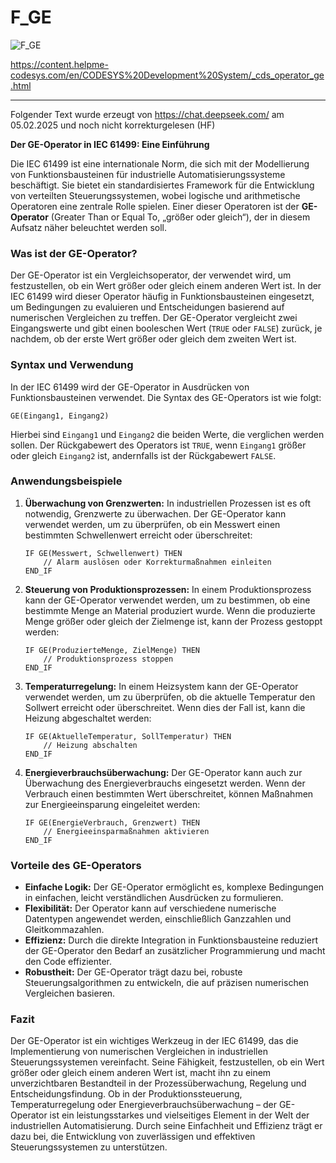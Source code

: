 # F_GE





![F_GE](https://user-images.githubusercontent.com/116869307/214144421-cde348ba-0c9a-4bc9-b41f-5db5d97218b0.png)


<https://content.helpme-codesys.com/en/CODESYS%20Development%20System/_cds_operator_ge.html>



* * * * * * * * * *

Folgender Text wurde erzeugt von <https://chat.deepseek.com/> am 05.02.2025 und noch nicht korrekturgelesen (HF)


**Der GE-Operator in IEC 61499: Eine Einführung**

Die IEC 61499 ist eine internationale Norm, die sich mit der Modellierung von Funktionsbausteinen für industrielle Automatisierungssysteme beschäftigt. Sie bietet ein standardisiertes Framework für die Entwicklung von verteilten Steuerungssystemen, wobei logische und arithmetische Operatoren eine zentrale Rolle spielen. Einer dieser Operatoren ist der **GE-Operator** (Greater Than or Equal To, „größer oder gleich“), der in diesem Aufsatz näher beleuchtet werden soll.

### Was ist der GE-Operator?

Der GE-Operator ist ein Vergleichsoperator, der verwendet wird, um festzustellen, ob ein Wert größer oder gleich einem anderen Wert ist. In der IEC 61499 wird dieser Operator häufig in Funktionsbausteinen eingesetzt, um Bedingungen zu evaluieren und Entscheidungen basierend auf numerischen Vergleichen zu treffen. Der GE-Operator vergleicht zwei Eingangswerte und gibt einen booleschen Wert (`TRUE` oder `FALSE`) zurück, je nachdem, ob der erste Wert größer oder gleich dem zweiten Wert ist.

### Syntax und Verwendung

In der IEC 61499 wird der GE-Operator in Ausdrücken von Funktionsbausteinen verwendet. Die Syntax des GE-Operators ist wie folgt:

```
GE(Eingang1, Eingang2)
```

Hierbei sind `Eingang1` und `Eingang2` die beiden Werte, die verglichen werden sollen. Der Rückgabewert des Operators ist `TRUE`, wenn `Eingang1` größer oder gleich `Eingang2` ist, andernfalls ist der Rückgabewert `FALSE`.

### Anwendungsbeispiele

1. **Überwachung von Grenzwerten:**
   In industriellen Prozessen ist es oft notwendig, Grenzwerte zu überwachen. Der GE-Operator kann verwendet werden, um zu überprüfen, ob ein Messwert einen bestimmten Schwellenwert erreicht oder überschreitet:

   ```
   IF GE(Messwert, Schwellenwert) THEN
       // Alarm auslösen oder Korrekturmaßnahmen einleiten
   END_IF
   ```

2. **Steuerung von Produktionsprozessen:**
   In einem Produktionsprozess kann der GE-Operator verwendet werden, um zu bestimmen, ob eine bestimmte Menge an Material produziert wurde. Wenn die produzierte Menge größer oder gleich der Zielmenge ist, kann der Prozess gestoppt werden:

   ```
   IF GE(ProduzierteMenge, ZielMenge) THEN
       // Produktionsprozess stoppen
   END_IF
   ```

3. **Temperaturregelung:**
   In einem Heizsystem kann der GE-Operator verwendet werden, um zu überprüfen, ob die aktuelle Temperatur den Sollwert erreicht oder überschreitet. Wenn dies der Fall ist, kann die Heizung abgeschaltet werden:

   ```
   IF GE(AktuelleTemperatur, SollTemperatur) THEN
       // Heizung abschalten
   END_IF
   ```

4. **Energieverbrauchsüberwachung:**
   Der GE-Operator kann auch zur Überwachung des Energieverbrauchs eingesetzt werden. Wenn der Verbrauch einen bestimmten Wert überschreitet, können Maßnahmen zur Energieeinsparung eingeleitet werden:

   ```
   IF GE(EnergieVerbrauch, Grenzwert) THEN
       // Energieeinsparmaßnahmen aktivieren
   END_IF
   ```

### Vorteile des GE-Operators

- **Einfache Logik:** Der GE-Operator ermöglicht es, komplexe Bedingungen in einfachen, leicht verständlichen Ausdrücken zu formulieren.
- **Flexibilität:** Der Operator kann auf verschiedene numerische Datentypen angewendet werden, einschließlich Ganzzahlen und Gleitkommazahlen.
- **Effizienz:** Durch die direkte Integration in Funktionsbausteine reduziert der GE-Operator den Bedarf an zusätzlicher Programmierung und macht den Code effizienter.
- **Robustheit:** Der GE-Operator trägt dazu bei, robuste Steuerungsalgorithmen zu entwickeln, die auf präzisen numerischen Vergleichen basieren.

### Fazit

Der GE-Operator ist ein wichtiges Werkzeug in der IEC 61499, das die Implementierung von numerischen Vergleichen in industriellen Steuerungssystemen vereinfacht. Seine Fähigkeit, festzustellen, ob ein Wert größer oder gleich einem anderen Wert ist, macht ihn zu einem unverzichtbaren Bestandteil in der Prozessüberwachung, Regelung und Entscheidungsfindung. Ob in der Produktionssteuerung, Temperaturregelung oder Energieverbrauchsüberwachung – der GE-Operator ist ein leistungsstarkes und vielseitiges Element in der Welt der industriellen Automatisierung. Durch seine Einfachheit und Effizienz trägt er dazu bei, die Entwicklung von zuverlässigen und effektiven Steuerungssystemen zu unterstützen.

















